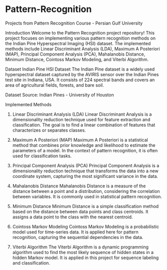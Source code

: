 # Pattern-Recognition
Projects from Pattern Recognition Course - Persian Gulf University

Introduction
Welcome to the Pattern Recognition project repository! This project focuses on implementing various pattern recognition methods on the Indian Pine Hyperspectral Imaging (HSI) dataset. The implemented methods include Linear Discriminant Analysis (LDA), Maximum A Posteriori (MAP), Principal Component Analysis (PCA), Mahalanobis Distance, Minimum Distance, Cointoss Markov Modeling, and Viterbi Algorithm.

Dataset
Indian Pine HSI Dataset
The Indian Pine dataset is a widely used hyperspectral dataset captured by the AVIRIS sensor over the Indian Pines test site in Indiana, USA. It consists of 224 spectral bands and covers an area of agricultural fields, forests, and bare soil.

Dataset Source: Indian Pines - University of Houston

Implemented Methods
1. Linear Discriminant Analysis (LDA)
Linear Discriminant Analysis is a dimensionality reduction technique used for feature extraction and classification. The goal is to find a linear combination of features that characterizes or separates classes.

2. Maximum A Posteriori (MAP)
Maximum A Posteriori is a statistical method that combines prior knowledge and likelihood to estimate the parameters of a model. In the context of pattern recognition, it is often used for classification tasks.

3. Principal Component Analysis (PCA)
Principal Component Analysis is a dimensionality reduction technique that transforms the data into a new coordinate system, capturing the most significant variance in the data.

4. Mahalanobis Distance
Mahalanobis Distance is a measure of the distance between a point and a distribution, considering the correlation between variables. It is commonly used in statistical pattern recognition.

5. Minimum Distance
Minimum Distance is a simple classification method based on the distance between data points and class centroids. It assigns a data point to the class with the nearest centroid.

6. Cointoss Markov Modeling
Cointoss Markov Modeling is a probabilistic model used for time-series data. It is applied here for pattern recognition, capturing the sequential dependencies in the data.

7. Viterbi Algorithm
The Viterbi Algorithm is a dynamic programming algorithm used to find the most likely sequence of hidden states in a hidden Markov model. It is applied in this project for sequence labeling and classification.
